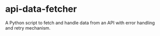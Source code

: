 # api-data-fetcher
A Python script to fetch and handle data from an API with error handling and retry mechanism.

